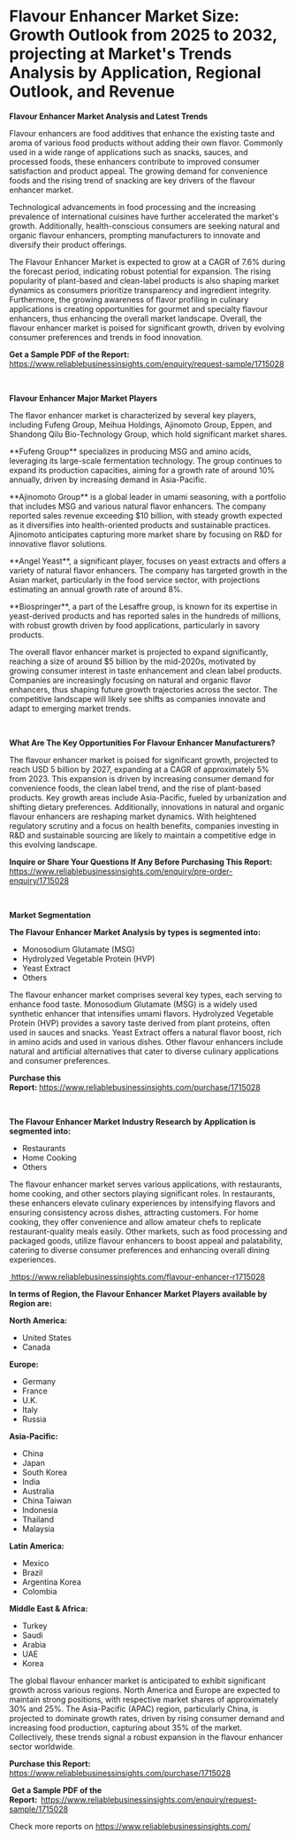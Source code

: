 <p><h1>Flavour Enhancer Market Size: Growth Outlook from 2025 to 2032, projecting at Market's Trends Analysis by Application, Regional Outlook, and Revenue</h1></p><p><strong>Flavour Enhancer Market Analysis and Latest Trends</strong></p>
<p><p>Flavour enhancers are food additives that enhance the existing taste and aroma of various food products without adding their own flavor. Commonly used in a wide range of applications such as snacks, sauces, and processed foods, these enhancers contribute to improved consumer satisfaction and product appeal. The growing demand for convenience foods and the rising trend of snacking are key drivers of the flavour enhancer market. </p><p>Technological advancements in food processing and the increasing prevalence of international cuisines have further accelerated the market's growth. Additionally, health-conscious consumers are seeking natural and organic flavour enhancers, prompting manufacturers to innovate and diversify their product offerings. </p><p>The Flavour Enhancer Market is expected to grow at a CAGR of 7.6% during the forecast period, indicating robust potential for expansion. The rising popularity of plant-based and clean-label products is also shaping market dynamics as consumers prioritize transparency and ingredient integrity. Furthermore, the growing awareness of flavor profiling in culinary applications is creating opportunities for gourmet and specialty flavour enhancers, thus enhancing the overall market landscape. Overall, the flavour enhancer market is poised for significant growth, driven by evolving consumer preferences and trends in food innovation.</p></p>
<p><strong>Get a Sample PDF of the Report:&nbsp;</strong> <a href="https://www.reliablebusinessinsights.com/enquiry/request-sample/1715028?utm_campaign=84&utm_medium=2&utm_source=Github&utm_content=ia&utm_term=11012025&utm_id=flavour-enhancer">https://www.reliablebusinessinsights.com/enquiry/request-sample/1715028</a></p>
<p>&nbsp;</p>
<p><strong>Flavour Enhancer Major Market Players</strong></p>
<p><p>The flavor enhancer market is characterized by several key players, including Fufeng Group, Meihua Holdings, Ajinomoto Group, Eppen, and Shandong Qilu Bio-Technology Group, which hold significant market shares.</p><p>**Fufeng Group** specializes in producing MSG and amino acids, leveraging its large-scale fermentation technology. The group continues to expand its production capacities, aiming for a growth rate of around 10% annually, driven by increasing demand in Asia-Pacific.</p><p>**Ajinomoto Group** is a global leader in umami seasoning, with a portfolio that includes MSG and various natural flavor enhancers. The company reported sales revenue exceeding $10 billion, with steady growth expected as it diversifies into health-oriented products and sustainable practices. Ajinomoto anticipates capturing more market share by focusing on R&D for innovative flavor solutions.</p><p>**Angel Yeast**, a significant player, focuses on yeast extracts and offers a variety of natural flavor enhancers. The company has targeted growth in the Asian market, particularly in the food service sector, with projections estimating an annual growth rate of around 8%. </p><p>**Biospringer**, a part of the Lesaffre group, is known for its expertise in yeast-derived products and has reported sales in the hundreds of millions, with robust growth driven by food applications, particularly in savory products.</p><p>The overall flavor enhancer market is projected to expand significantly, reaching a size of around $5 billion by the mid-2020s, motivated by growing consumer interest in taste enhancement and clean label products. Companies are increasingly focusing on natural and organic flavor enhancers, thus shaping future growth trajectories across the sector. The competitive landscape will likely see shifts as companies innovate and adapt to emerging market trends.</p></p>
<p>&nbsp;</p>
<p><strong>What Are The Key Opportunities For Flavour Enhancer Manufacturers?</strong></p>
<p><p>The flavour enhancer market is poised for significant growth, projected to reach USD 5 billion by 2027, expanding at a CAGR of approximately 5% from 2023. This expansion is driven by increasing consumer demand for convenience foods, the clean label trend, and the rise of plant-based products. Key growth areas include Asia-Pacific, fueled by urbanization and shifting dietary preferences. Additionally, innovations in natural and organic flavour enhancers are reshaping market dynamics. With heightened regulatory scrutiny and a focus on health benefits, companies investing in R&D and sustainable sourcing are likely to maintain a competitive edge in this evolving landscape.</p></p>
<p><strong>Inquire or Share Your Questions If Any Before Purchasing This Report:</strong> <a href="https://www.reliablebusinessinsights.com/enquiry/pre-order-enquiry/1715028?utm_campaign=84&utm_medium=2&utm_source=Github&utm_content=ia&utm_term=11012025&utm_id=flavour-enhancer">https://www.reliablebusinessinsights.com/enquiry/pre-order-enquiry/1715028</a></p>
<p>&nbsp;</p>
<p><strong>Market Segmentation</strong></p>
<p><strong>The Flavour Enhancer Market Analysis by types is segmented into:</strong></p>
<p><ul><li>Monosodium Glutamate (MSG)</li><li>Hydrolyzed Vegetable Protein (HVP)</li><li>Yeast Extract</li><li>Others</li></ul></p>
<p><p>The flavour enhancer market comprises several key types, each serving to enhance food taste. Monosodium Glutamate (MSG) is a widely used synthetic enhancer that intensifies umami flavors. Hydrolyzed Vegetable Protein (HVP) provides a savory taste derived from plant proteins, often used in sauces and snacks. Yeast Extract offers a natural flavor boost, rich in amino acids and used in various dishes. Other flavour enhancers include natural and artificial alternatives that cater to diverse culinary applications and consumer preferences.</p></p>
<p><strong>Purchase this Report:&nbsp;</strong><a href="https://www.reliablebusinessinsights.com/purchase/1715028?utm_campaign=84&utm_medium=2&utm_source=Github&utm_content=ia&utm_term=11012025&utm_id=flavour-enhancer">https://www.reliablebusinessinsights.com/purchase/1715028</a></p>
<p>&nbsp;</p>
<p><strong>The Flavour Enhancer Market Industry Research by Application is segmented into:</strong></p>
<p><ul><li>Restaurants</li><li>Home Cooking</li><li>Others</li></ul></p>
<p><p>The flavour enhancer market serves various applications, with restaurants, home cooking, and other sectors playing significant roles. In restaurants, these enhancers elevate culinary experiences by intensifying flavors and ensuring consistency across dishes, attracting customers. For home cooking, they offer convenience and allow amateur chefs to replicate restaurant-quality meals easily. Other markets, such as food processing and packaged goods, utilize flavour enhancers to boost appeal and palatability, catering to diverse consumer preferences and enhancing overall dining experiences.</p></p>
<p><a href="https://www.reliablebusinessinsights.com/flavour-enhancer-r1715028?utm_campaign=84&utm_medium=2&utm_source=Github&utm_content=ia&utm_term=11012025&utm_id=flavour-enhancer">&nbsp;https://www.reliablebusinessinsights.com/flavour-enhancer-r1715028</a></p>
<p><strong>In terms of Region, the Flavour Enhancer Market Players available by Region are:</strong></p>
<p>
    <p> <strong> North America: </strong>
        <ul>
            <li>United States</li>
            <li>Canada</li>
        </ul>
        </p> 
    <p> <strong> Europe: </strong>
        <ul>
            <li>Germany</li>
            <li>France</li>
            <li>U.K.</li>
            <li>Italy</li>
            <li>Russia</li>
        </ul>
        </p> 
    <p> <strong> Asia-Pacific: </strong>
        <ul>
            <li>China</li>
            <li>Japan</li>
            <li>South Korea</li>
            <li>India</li>
            <li>Australia</li>
            <li>China Taiwan</li>
            <li>Indonesia</li>
            <li>Thailand</li>
            <li>Malaysia</li>
        </ul>
        </p> 
    <p> <strong> Latin America: </strong>
        <ul>
            <li>Mexico</li>
            <li>Brazil</li>
            <li>Argentina Korea</li>
            <li>Colombia</li>
        </ul>
        </p> 
    <p> <strong> Middle East & Africa: </strong>
        <ul>
            <li>Turkey</li>
            <li>Saudi</li>
            <li>Arabia</li>
            <li>UAE</li>
            <li>Korea</li>
        </ul>
    </p>
    </p>
<p><p>The global flavour enhancer market is anticipated to exhibit significant growth across various regions. North America and Europe are expected to maintain strong positions, with respective market shares of approximately 30% and 25%. The Asia-Pacific (APAC) region, particularly China, is projected to dominate growth rates, driven by rising consumer demand and increasing food production, capturing about 35% of the market. Collectively, these trends signal a robust expansion in the flavour enhancer sector worldwide.</p></p>
<p><strong>Purchase this Report: </strong><a href="https://www.reliablebusinessinsights.com/purchase/1715028?utm_campaign=84&utm_medium=2&utm_source=Github&utm_content=ia&utm_term=11012025&utm_id=flavour-enhancer">https://www.reliablebusinessinsights.com/purchase/1715028</a></p>
<p>&nbsp;<strong>Get a Sample PDF of the Report:&nbsp;&nbsp;</strong><a href="https://www.reliablebusinessinsights.com/enquiry/request-sample/1715028?utm_campaign=84&utm_medium=2&utm_source=Github&utm_content=ia&utm_term=11012025&utm_id=flavour-enhancer">https://www.reliablebusinessinsights.com/enquiry/request-sample/1715028</a></p>
<p><strong></strong></p>
<p>Check more reports on <a href="https://www.reliablebusinessinsights.com/?utm_campaign=84&utm_medium=2&utm_source=Github&utm_content=ia&utm_term=11012025&utm_id=flavour-enhancer">https://www.reliablebusinessinsights.com/</a></p>